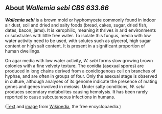 About *Wallemia sebi CBS 633.66* 
--------------------------------



***Wallemia sebi*** is a brown mold or hyphomycete commonly found in
indoor air dust, soil and dried and salty foods (bread, cakes, sugar,
dried fish, dates, bacon, jams). It is xerophilic, meaning it thrives in
arid environments or substrates with little free water. To isolate this
fungus, media with low water activity need to be used, with solutes such
as glycerol, high sugar content or high salt content. It is present in a
significant proportion of human dwellings.

On agar media with low water activity, *W. sebi* forms slow growing
brown colonies with a fine velvety texture. The conidia (asexual spores)
are produced in long chains derived from a conidiogenous cell on
branches of hyphae, and are often in groups of four. Only the asexual
stage is observed in culture, although analyses of its genome indicate
the presence of mating genes and genes involved in meiosis. Under salty
conditions, *W. sebi* produces secondary metabolites causing hemolysis.
It has been rarely reported to cause subcutaneous infections in humans.

([Text](http://en.wikipedia.org/wiki/Wallemia_sebi) and
[image](http://commons.wikimedia.org/wiki/File:Wallemia_sebi.jpg) from
[Wikipedia](http://en.wikipedia.org/), the free encyclopaedia.)
